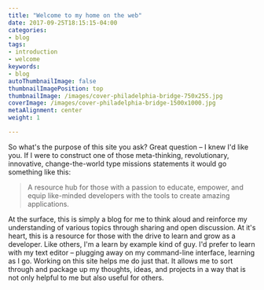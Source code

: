 ```yaml
---
title: "Welcome to my home on the web"
date: 2017-09-25T18:15:15-04:00
categories:
- blog
tags:
- introduction
- welcome
keywords:
- blog
autoThumbnailImage: false
thumbnailImagePosition: top
thumbnailImage: /images/cover-philadelphia-bridge-750x255.jpg
coverImage: /images/cover-philadelphia-bridge-1500x1000.jpg
metaAlignment: center
weight: 1

---
```


So what's the purpose of this site you ask? Great question &ndash; I knew I'd like you. If I were to construct one of those meta-thinking, revolutionary, innovative, change-the-world type missions statements it would go something like this:

> A resource hub for those with a passion to educate, empower, and equip like-minded developers with the tools to create amazing applications.

<!--more-->
At the surface, this is simply a blog for me to think aloud and reinforce my understanding of various topics through sharing and open discussion. At it's heart, this is a resource for those with the drive to learn and grow as a developer. Like others, I'm a learn by example kind of guy. I'd prefer to learn with my text editor &ndash; plugging away on my command-line interface, learning as I go. Working on this site helps me do just that. It allows me to sort through and package up my thoughts, ideas, and projects in a way that is not only helpful to me but also useful for others.
